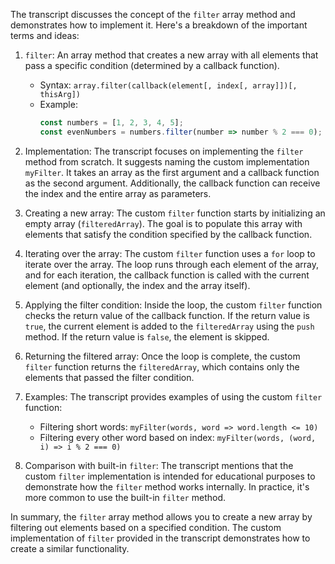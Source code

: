The transcript discusses the concept of the `filter` array method and demonstrates how to implement it. Here's a breakdown of the important terms and ideas:

1. `filter`: An array method that creates a new array with all elements that pass a specific condition (determined by a callback function).
   - Syntax: `array.filter(callback(element[, index[, array]])[, thisArg])`
   - Example:
     ```javascript
     const numbers = [1, 2, 3, 4, 5];
     const evenNumbers = numbers.filter(number => number % 2 === 0);
     ```

2. Implementation: The transcript focuses on implementing the `filter` method from scratch. It suggests naming the custom implementation `myFilter`. It takes an array as the first argument and a callback function as the second argument. Additionally, the callback function can receive the index and the entire array as parameters.

3. Creating a new array: The custom `filter` function starts by initializing an empty array (`filteredArray`). The goal is to populate this array with elements that satisfy the condition specified by the callback function.

4. Iterating over the array: The custom `filter` function uses a `for` loop to iterate over the array. The loop runs through each element of the array, and for each iteration, the callback function is called with the current element (and optionally, the index and the array itself).

5. Applying the filter condition: Inside the loop, the custom `filter` function checks the return value of the callback function. If the return value is `true`, the current element is added to the `filteredArray` using the `push` method. If the return value is `false`, the element is skipped.

6. Returning the filtered array: Once the loop is complete, the custom `filter` function returns the `filteredArray`, which contains only the elements that passed the filter condition.

7. Examples: The transcript provides examples of using the custom `filter` function:
   - Filtering short words: `myFilter(words, word => word.length <= 10)`
   - Filtering every other word based on index: `myFilter(words, (word, i) => i % 2 === 0)`

8. Comparison with built-in `filter`: The transcript mentions that the custom `filter` implementation is intended for educational purposes to demonstrate how the `filter` method works internally. In practice, it's more common to use the built-in `filter` method.

In summary, the `filter` array method allows you to create a new array by filtering out elements based on a specified condition. The custom implementation of `filter` provided in the transcript demonstrates how to create a similar functionality.